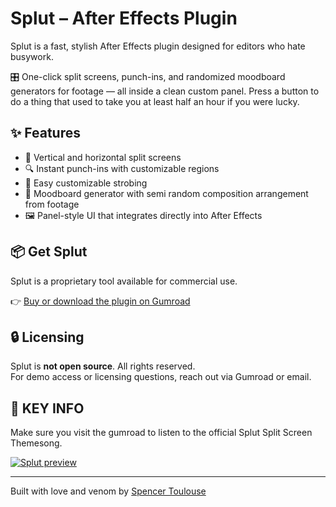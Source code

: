 # Splut – After Effects Plugin

Splut is a fast, stylish After Effects plugin designed for editors who hate busywork.

🎛️ One-click split screens, punch-ins, and randomized moodboard generators for footage — all inside a clean custom panel. Press a button to do a thing that used to take you at least half an hour if you were lucky.

## ✨ Features

- 🎥 Vertical and horizontal split screens
- 🔍 Instant punch-ins with customizable regions
- 🚨 Easy customizable strobing
- 🎲 Moodboard generator with semi random composition arrangement from footage
- 🖼️ Panel-style UI that integrates directly into After Effects

## 📦 Get Splut

Splut is a proprietary tool available for commercial use.

👉 [Buy or download the plugin on Gumroad](https://toulouse4.gumroad.com/l/Splut)

## 🔒 Licensing

Splut is **not open source**. All rights reserved.  
For demo access or licensing questions, reach out via Gumroad or email.

## 📸 KEY INFO


Make sure you visit the gumroad to listen to the official Splut Split Screen Themesong.

[![Splut preview](https://github.com/user-attachments/assets/5fd77a1c-e6cb-489a-8a33-656db3b6f3d4)](https://toulouse4.gumroad.com/l/Splut)

---

Built with love and venom by [Spencer Toulouse](https://toulouse4.gumroad.com)  
